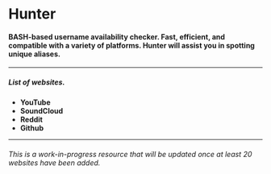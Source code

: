 # Hunter
#### BASH-based username availability checker. Fast, efficient, and compatible with a variety of platforms. Hunter will assist you in spotting unique aliases.

------------

##### List of websites.
- **YouTube**
- **SoundCloud**
- **Reddit**
- **Github**

------------

###### This is a work-in-progress resource that will be updated once at least 20 websites have been added.

